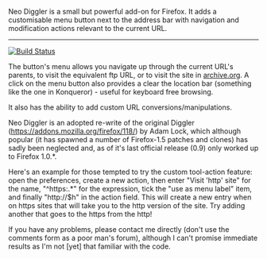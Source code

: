 Neo Diggler is a small but powerful add-on for Firefox. It adds a customisable menu button next to the address bar with navigation and modification actions relevant to the current URL.
___
[![Build Status](https://travis-ci.org/fnxweb/neo-diggler.svg?branch=master)](https://travis-ci.org/fnxweb/neo-diggler)

The button's menu allows you navigate up through the current URL's parents, to visit the equivalent ftp URL, or to visit the site in [archive.org](https://archive.org/). A click on the menu button also provides a clear the location bar (something like the one in Konqueror) - useful for keyboard free browsing.

It also has the ability to add custom URL conversions/manipulations.

Neo Diggler is an adopted re-write of the original Diggler (https://addons.mozilla.org/firefox/118/) by Adam Lock, which although popular (it has spawned a number of Firefox-1.5 patches and clones) has sadly been neglected and, as of it's last official release (0.9) only worked up to Firefox 1.0.*.

Here's an example for those tempted to try the custom tool-action feature: open the preferences, create a new action, then enter "Visit 'http' site" for the name, "^https:.*" for the expression, tick the "use as menu label" item, and finally "http://$h" in the action field. This will create a new entry when on https sites that will take you to the http version of the site. Try adding another that goes to the https from the http!

If you have any problems, please contact me directly (don't use the comments form as a poor man's forum), although I can't promise immediate results as I'm not [yet] that familiar with the code.
